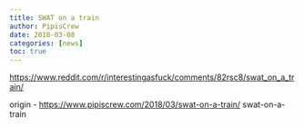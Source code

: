 ```yaml
---
title: SWAT on a train
author: PipisCrew
date: 2018-03-08
categories: [news]
toc: true
---
```


https://www.reddit.com/r/interestingasfuck/comments/82rsc8/swat_on_a_train/

origin - https://www.pipiscrew.com/2018/03/swat-on-a-train/ swat-on-a-train